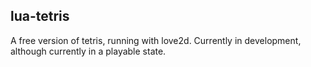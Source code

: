 ## lua-tetris
A free version of tetris, running with love2d. Currently in development, although currently in a playable state.
